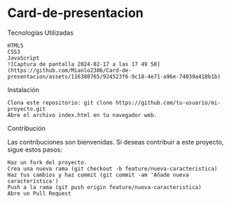 # Card-de-presentacion

Tecnologías Utilizadas

    HTML5
    CSS3
    JavaScript
    ![Captura de pantalla 2024-02-17 a las 17 49 50](https://github.com/Mianlo2386/Card-de-presentacion/assets/116380765/924523f6-9c18-4e71-a96e-74039a418b1b)


Instalación

    Clona este repositorio: git clone https://github.com/tu-usuario/mi-proyecto.git
    Abre el archivo index.html en tu navegador web.

Contribución

Las contribuciones son bienvenidas. Si deseas contribuir a este proyecto, sigue estos pasos:

    Haz un fork del proyecto.
    Crea una nueva rama (git checkout -b feature/nueva-caracteristica)
    Haz tus cambios y haz commit (git commit -am 'Añade nueva característica')
    Push a la rama (git push origin feature/nueva-caracteristica)
    Abre un Pull Request
